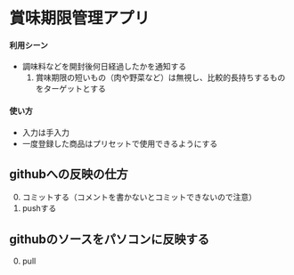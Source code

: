 # 賞味期限管理アプリ

#### 利用シーン

* 調味料などを開封後何日経過したかを通知する
  1. 賞味期限の短いもの（肉や野菜など）は無視し、比較的長持ちするものをターゲットとする

#### 使い方
* 入力は手入力
* 一度登録した商品はプリセットで使用できるようにする

## githubへの反映の仕方
0. コミットする（コメントを書かないとコミットできないので注意）
0. pushする

## githubのソースをパソコンに反映する
0. pull